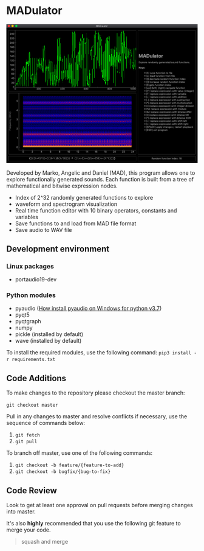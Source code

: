 # MADulator

![Image of MADultor UI](https://github.com/Markobozic/MADulator/blob/master/img/MadulatorUI.png)

Developed by Marko, Angelic and Daniel (MAD), this program allows one to explore functionally generated sounds. Each function is built from a tree of mathematical and bitwise expression nodes.

* Index of 2^32 randomly generated functions to explore
* waveform and spectrogram visualization
* Real time function editor with 10 binary operators, constants and variables
* Save functions to and load from MAD file format
* Save audio to WAV file

## Development environment

### Linux packages
* portaudio19-dev

### Python modules
* pyaudio ([How install pyaudio on Windows for python v3.7](https://stackoverflow.com/questions/54998028/how-do-i-install-pyaudio-on-python-3-7))
* pyqt5
* pyqtgraph
* numpy
* pickle (installed by default)
* wave (installed by default)

To install the required modules, use the following command: `pip3 install -r requirements.txt`

## Code Additions

To make changes to the repository please checkout the master branch:

```git checkout master```

Pull in any changes to master and resolve conflicts if necessary, use the sequence of commands below:

1. ```git fetch```
2. ```git pull```

To branch off master, use one of the following commands:

1. ```git checkout -b feature/{feature-to-add}```
2. ```git checkout -b bugfix/{bug-to-fix}```

## Code Review

Look to get at least one approval on pull requests before merging changes into master. 

It's also **highly** recommended that you use the following git feature to merge your code.

> squash and merge
